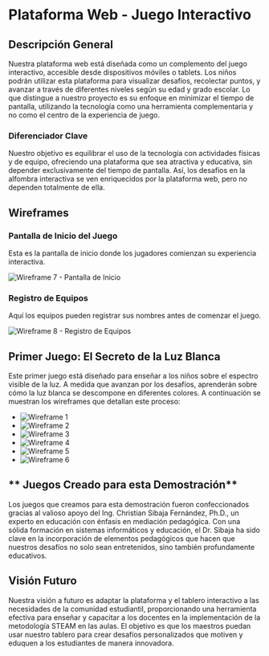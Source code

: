 # **Plataforma Web - Juego Interactivo**

## **Descripción General**

Nuestra plataforma web está diseñada como un complemento del juego interactivo, accesible desde dispositivos móviles o tablets. Los niños podrán utilizar esta plataforma para visualizar desafíos, recolectar puntos, y avanzar a través de diferentes niveles según su edad y grado escolar. Lo que distingue a nuestro proyecto es su enfoque en minimizar el tiempo de pantalla, utilizando la tecnología como una herramienta complementaria y no como el centro de la experiencia de juego.

### **Diferenciador Clave**
Nuestro objetivo es equilibrar el uso de la tecnología con actividades físicas y de equipo, ofreciendo una plataforma que sea atractiva y educativa, sin depender exclusivamente del tiempo de pantalla. Así, los desafíos en la alfombra interactiva se ven enriquecidos por la plataforma web, pero no dependen totalmente de ella.

## **Wireframes**

### **Pantalla de Inicio del Juego**
Esta es la pantalla de inicio donde los jugadores comienzan su experiencia interactiva.

![Wireframe 7 - Pantalla de Inicio](https://github.com/ExpoCenfo/TechMakers/blob/main/Img/Wireframe%20-%207.png)

### **Registro de Equipos**
Aquí los equipos pueden registrar sus nombres antes de comenzar el juego.

![Wireframe 8 - Registro de Equipos](https://github.com/ExpoCenfo/TechMakers/blob/main/Img/Wireframe%20-%208.png)

## **Primer Juego: El Secreto de la Luz Blanca**

Este primer juego está diseñado para enseñar a los niños sobre el espectro visible de la luz. A medida que avanzan por los desafíos, aprenderán sobre cómo la luz blanca se descompone en diferentes colores. A continuación se muestran los wireframes que detallan este proceso:

- ![Wireframe 1](https://github.com/ExpoCenfo/TechMakers/blob/main/Img/Wireframe%20-%201.png)
- ![Wireframe 2](https://github.com/ExpoCenfo/TechMakers/blob/main/Img/Wireframe%20-%202.png)
- ![Wireframe 3](https://github.com/ExpoCenfo/TechMakers/blob/main/Img/Wireframe%20-%203.png)
- ![Wireframe 4](https://github.com/ExpoCenfo/TechMakers/blob/main/Img/Wireframe%20-%204.png)
- ![Wireframe 5](https://github.com/ExpoCenfo/TechMakers/blob/main/Img/Wireframe%20-%205.png)
- ![Wireframe 6](https://github.com/ExpoCenfo/TechMakers/blob/main/Img/Wireframe%20-%206.png)

## ** Juegos Creado para esta Demostración**
Los juegos que creamos para esta demostración fueron confeccionados gracias al valioso apoyo del Ing. Christian Sibaja Fernández, Ph.D., un experto en educación con énfasis en mediación pedagógica. Con una sólida formación en sistemas informáticos y educación, el Dr. Sibaja ha sido clave en la incorporación de elementos pedagógicos que hacen que nuestros desafíos no solo sean entretenidos, sino también profundamente educativos.

## **Visión Futuro**
Nuestra visión a futuro es adaptar la plataforma y el tablero interactivo a las necesidades de la comunidad estudiantil, proporcionando una herramienta efectiva para enseñar y capacitar a los docentes en la implementación de la metodología STEAM en las aulas. El objetivo es que los maestros puedan usar nuestro tablero para crear desafíos personalizados que motiven y eduquen a los estudiantes de manera innovadora.
